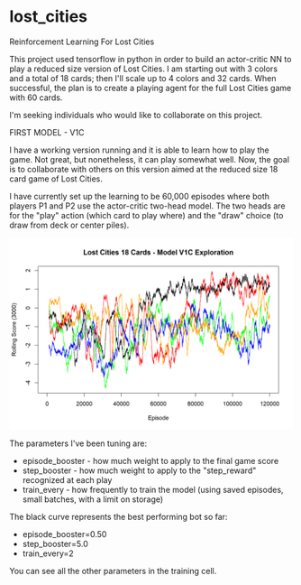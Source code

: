# lost_cities
Reinforcement Learning For Lost Cities

This project used tensorflow in python in order to build an actor-critic NN to play a reduced size version of Lost Cities.
I am starting out with 3 colors and a total of 18 cards; then I'll scale up to 4 colors and 32 cards.
When successful, the plan is to create a playing agent for the full Lost Cities game with 60 cards.

I'm seeking individuals who would like to collaborate on this project.

FIRST MODEL - V1C

I have a working version running and it is able to learn how to play the game. Not great, but nonetheless, it can play somewhat well.
Now, the goal is to collaborate with others on this version aimed at the reduced size 18 card game of Lost Cities.

I have currently set up the learning to be 60,000 episodes where both players P1 and P2 use the actor-critic two-head model.
The two heads are for the "play" action (which card to play where) and the "draw" choice (to draw from deck or center piles).

![Learning Progress](V1C/v1c-1.png)

The parameters I've been tuning are:
- episode_booster - how much weight to apply to the final game score
- step_booster - how much weight to apply to the "step_reward" recognized at each play
- train_every - how frequently to train the model (using saved episodes, small batches, with a limit on storage)

The black curve represents the best performing bot so far:
- episode_booster=0.50
- step_booster=5.0
- train_every=2

You can see all the other parameters in the training cell.

